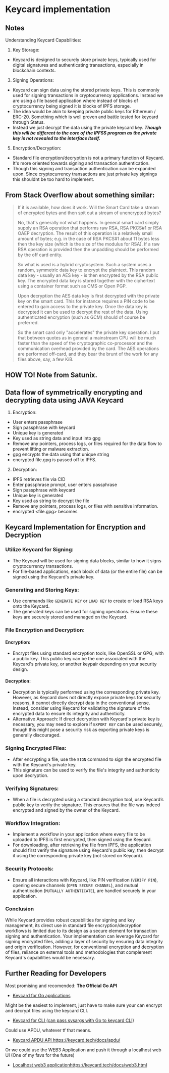 # Keycard implementation 

## Notes

Understanding Keycard Capabilities:
1. Key Storage:
- Keycard is designed to securely store private keys, typically used for digital signatures and authenticating transactions, especially in blockchain contexts.

3. Signing Operations:
- Keycard can sign data using the stored private keys. This is commonly used for signing transactions in cryptocurrency applications. Instead we are using a file based application where instead of blocks of cryptocurrency being signed it is blocks of IPFS storage. 
- The idea would be akin to keeping private public keys for Ethereum / ERC-20. Something which is well proven and battle tested for keycard through Status.
- Instead we just decrypt the data using the private keycard key. ***Though this will be different to the core of the IPFSS program as the private key is not revealed to the interface itself.*** 

5. Encryption/Decryption:
- Standard file encryption/decryption is not a primary function of Keycard. It's more oriented towards signing and transaction authentication.
- Though this signing and transaction authentication can be expanded upon. Since cryptocurrency transactions are just private key signings this shouldnt be too hard to implement. 

## From Stack Overflow about something similar:


> If it is available, how does it work. Will the Smart Card take a stream of encrypted bytes and then spit out a stream of unencrypted bytes?
> 
>No, that's generally not what happens. In general smart card simply supply an RSA operation that performs raw RSA, RSA PKCS#1 or RSA OAEP decryption. The result of this operation is a relatively small amount of bytes; e.g. in the case of RSA PKCS#1 about 11 bytes less then the key size (which is the size of the modulus for RSA). If a raw RSA operation is provided then the unpadding should be performed by the off card entity.
>
>So what is used is a hybrid cryptosystem. Such a system uses a random, symmetric data key to encrypt the plaintext. This random data key - usually an AES key - is then encrypted by the RSA public key. The encrypted data key is stored together with the ciphertext using a container format such as CMS or Open PGP.
>
>Upon decryption the AES data key is first decrypted with the private key on the smart card. This for instance requires a PIN code to be entered to gain access to the private key. Once the data key is decrypted it can be used to decrypt the rest of the data. Using authenticated encryption (such as GCM) should of course be preferred.
>
>So the smart card only "accelerates" the private key operation. I put that between quotes as in general a mainstream CPU will be much faster than the speed of the cryptographic co-processor and the communication overhead provided by the card. The AES operations are performed off-card, and they bear the brunt of the work for any files above, say, a few KiB.


## HOW TO! Note from Satunix. 
## Data flow of symmetrically encrypting and decrypting data using JAVA Keycard

1. Encryption: 
- User enters passphrase 
- Sign passphrase with keycard 
- Unique key is generated
- Key used as string data and input into gpg
- Remove any pointers, process logs, or files required for the data flow to prevent lifting or malware extraction. 
- gpg encrypts the data using that unique string
- encrypted file.gpg is passed off to IPFS.

2. Decryption:
- IPFS retrieves file via CID
- Enter passphrase prompt, user enters passphrase
- Sign passphrase with keycard
- Unique key is generated
- Key used as string to decrypt the file
- Remove any pointers, process logs, or files with sensitive information.
- encrypted <file.gpg> becomes <file>

## Keycard Implementation for Encryption and Decryption

### Utilize Keycard for Signing:

- The Keycard will be used for signing data blocks, similar to how it signs cryptocurrency transactions.
- For file-based applications, each block of data (or the entire file) can be signed using the Keycard's private key.

### Generating and Storing Keys:

- Use commands like `GENERATE KEY` or `LOAD KEY` to create or load RSA keys onto the Keycard.
- The generated keys can be used for signing operations. Ensure these keys are securely stored and managed on the Keycard.

### File Encryption and Decryption:

#### Encryption:
- Encrypt files using standard encryption tools, like OpenSSL or GPG, with a public key. This public key can be the one associated with the Keycard's private key, or another keypair depending on your security design.

#### Decryption:
- Decryption is typically performed using the corresponding private key. However, as Keycard does not directly expose private keys for security reasons, it cannot directly decrypt data in the conventional sense. Instead, consider using Keycard for validating the signature of the encrypted data to ensure its integrity and authenticity.
- Alternative Approach: If direct decryption with Keycard's private key is necessary, you may need to explore if `EXPORT KEY` can be used securely, though this might pose a security risk as exporting private keys is generally discouraged.

### Signing Encrypted Files:

- After encrypting a file, use the `SIGN` command to sign the encrypted file with the Keycard's private key.
- This signature can be used to verify the file's integrity and authenticity upon decryption.

### Verifying Signatures:

- When a file is decrypted using a standard decryption tool, use Keycard’s public key to verify the signature. This ensures that the file was indeed encrypted and signed by the owner of the Keycard.

### Workflow Integration:

- Implement a workflow in your application where every file to be uploaded to IPFS is first encrypted, then signed using the Keycard.
- For downloading, after retrieving the file from IPFS, the application should first verify the signature using Keycard's public key, then decrypt it using the corresponding private key (not stored on Keycard).

### Security Protocols:

- Ensure all interactions with Keycard, like PIN verification (`VERIFY PIN`), opening secure channels (`OPEN SECURE CHANNEL`), and mutual authentication (`MUTUALLY AUTHENTICATE`), are handled securely in your application.

### Conclusion

While Keycard provides robust capabilities for signing and key management, its direct use in standard file encryption/decryption workflows is limited due to its design as a secure element for transaction signing and authentication. Your implementation can leverage Keycard for signing encrypted files, adding a layer of security by ensuring data integrity and origin verification. However, for conventional encryption and decryption of files, reliance on external tools and methodologies that complement Keycard's capabilities would be necessary.




## Further Reading for Developers 

Most promising and recomended: **The Official Go API**

- [Keycard for Go applications](https://github.com/status-im/keycard-go/)

Might be the easiest to implement, just have to make sure your can encrypt and decrypt files using the keycard CLI. 

- [Keycard for CLI (can pass sysargs with Go to keycard CLI)](https://github.com/status-im/keycard-cli)

Could use APDU, whatever tf that means. 

- [ Keycard APDU API ](https://keycard.tech/docs/apdu/)https://keycard.tech/docs/apdu/

Or we could use the WEB3 Application and push it through a localhost web UI (One of my favs for the future)

- [Localhost web3 application](https://keycard.tech/docs/web3.html)https://keycard.tech/docs/web3.html


